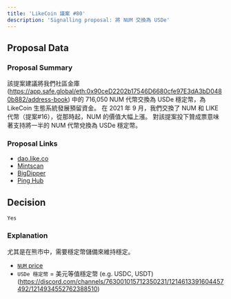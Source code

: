 ```yaml
---
title: 'LikeCoin 議案 #80'
description: 'Signalling proposal: 將 NUM 交換為 USDe'
---
```


## Proposal Data

### Proposal Summary
該提案建議將我們社區金庫 (https://app.safe.global/eth:0x90ceD2202b17546D6680cfe97E3dA3bD0480b882/address-book) 中的 716,050 NUM 代幣交換為 USDe 穩定幣，為 LikeCoin 生態系統發展預留資金。
在 2021 年 9 月，我們交換了 NUM 和 LIKE 代幣（提案#16），從那時起，NUM 的價值大幅上漲。
對該提案投下贊成票意味著支持將一半的 NUM 代幣兌換為 USDe 穩定幣。

### Proposal Links
- [dao.like.co](https://dao.like.co/proposals/80)
- [Mintscan](https://www.mintscan.io/likecoin/proposals/80)
- [BigDipper](https://bigdipper.live/likecoin/proposals/80)
- [Ping Hub](https://ping.pub/likecoin/gov/80)


## Decision
`Yes`

### Explanation
尤其是在熊市中，需要穩定幣儲備來維持穩定。  

- [`NUM` price](https://www.coingecko.com/en/coins/numbers-protocol)
- `USDe 穩定幣` = 美元等值穩定幣 (e.g. USDC, USDT) (https://discord.com/channels/763001015712350231/1214613391604457492/1214934552762388510)
